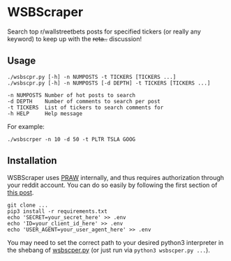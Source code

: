 # WSBScraper

Search top r/wallstreetbets posts for specified tickers (or really any keyword) to keep up with the ~~reta..~~  discussion!

## Usage
```
./wsbscpr.py [-h] -n NUMPOSTS -t TICKERS [TICKERS ...]
./wsbscpr.py [-h] -n NUMPOSTS [-d DEPTH] -t TICKERS [TICKERS ...]

-n NUMPOSTS Number of hot posts to search
-d DEPTH    Number of comments to search per post
-t TICKERS  List of tickers to search comments for
-h HELP     Help message
```
For example:
```
./wsbscrper -n 10 -d 50 -t PLTR TSLA GOOG
```

## Installation
WSBScraper uses [PRAW](https://praw.readthedocs.io/en/latest/ "PRAW") internally, and thus requires authorization through your reddit account. You can do so easily by following the first section of [this post](https://towardsdatascience.com/scraping-reddit-data-1c0af3040768 "this").

```
git clone ...
pip3 install -r requirements.txt
echo 'SECRET=your_secret_here' >> .env
echo 'ID=your_client_id_here' >> .env
echo 'USER_AGENT=your_user_agent_here' >> .env
```

You may need to set the correct path to your desired python3 interpreter in the shebang of [wsbscper.py](wsbscper.py) (or just run via ```python3 wsbscper.py ...```).
